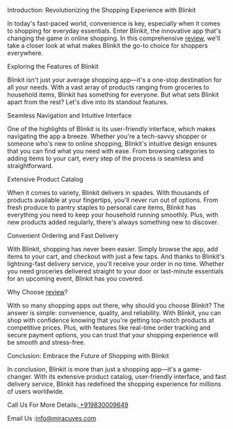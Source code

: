 Introduction: Revolutionizing the Shopping Experience with Blinkit

In today's fast-paced world, convenience is key, especially when it comes to shopping for everyday essentials. Enter Blinkit, the innovative app that's changing the game in online shopping. In this comprehensive <a href="https://miracuves.com/">review</a>, we'll take a closer look at what makes Blinkit the go-to choice for shoppers everywhere.

Exploring the Features of Blinkit

Blinkit isn't just your average shopping app—it's a one-stop destination for all your needs. With a vast array of products ranging from groceries to household items, Blinkit has something for everyone. But what sets Blinkit apart from the rest? Let's dive into its standout features.

Seamless Navigation and Intuitive Interface

One of the highlights of Blinkit is its user-friendly interface, which makes navigating the app a breeze. Whether you're a tech-savvy shopper or someone who's new to online shopping, Blinkit's intuitive design ensures that you can find what you need with ease. From browsing categories to adding items to your cart, every step of the process is seamless and straightforward.

Extensive Product Catalog

When it comes to variety, Blinkit delivers in spades. With thousands of products available at your fingertips, you'll never run out of options. From fresh produce to pantry staples to personal care items, Blinkit has everything you need to keep your household running smoothly. Plus, with new products added regularly, there's always something new to discover.

Convenient Ordering and Fast Delivery

With Blinkit, shopping has never been easier. Simply browse the app, add items to your cart, and checkout with just a few taps. And thanks to Blinkit's lightning-fast delivery service, you'll receive your order in no time. Whether you need groceries delivered straight to your door or last-minute essentials for an upcoming event, Blinkit has you covered.

Why Choose <a href="https://miracuves.com/product/blinkit-clone/">review</a>?

With so many shopping apps out there, why should you choose Blinkit? The answer is simple: convenience, quality, and reliability. With Blinkit, you can shop with confidence knowing that you're getting top-notch products at competitive prices. Plus, with features like real-time order tracking and secure payment options, you can trust that your shopping experience will be smooth and stress-free.

Conclusion: Embrace the Future of Shopping with Blinkit

In conclusion, Blinkit is more than just a shopping app—it's a game-changer. With its extensive product catalog, user-friendly interface, and fast delivery service, Blinkit has redefined the shopping experience for millions of users worldwide. 

Call Us For More Details:<a href="https://miracuves.com/"> +919830009649</a>

Email Us :info@miracuves.com

